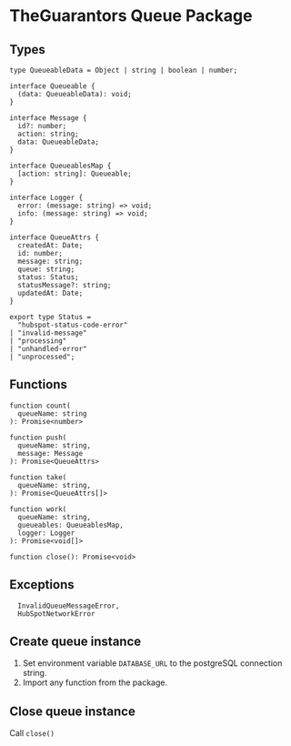 # TheGuarantors Queue Package

## Types

```
type QueueableData = Object | string | boolean | number;

interface Queueable {
  (data: QueueableData): void;
}

interface Message {
  id?: number;
  action: string;
  data: QueueableData;
}

interface QueueablesMap {
  [action: string]: Queueable;
}

interface Logger {
  error: (message: string) => void;
  info: (message: string) => void;
}

interface QueueAttrs {
  createdAt: Date;
  id: number;
  message: string;
  queue: string;
  status: Status;
  statusMessage?: string;
  updatedAt: Date;
}

export type Status =
  "hubspot-status-code-error"
| "invalid-message"
| "processing"
| "unhandled-error"
| "unprocessed";
```

## Functions

```
function count(
  queueName: string
): Promise<number>

function push(
  queueName: string,
  message: Message
): Promise<QueueAttrs>

function take(
  queueName: string,
): Promise<QueueAttrs[]>

function work(
  queueName: string,
  queueables: QueueablesMap,
  logger: Logger
): Promise<void[]>

function close(): Promise<void>
```

## Exceptions

```
  InvalidQueueMessageError,
  HubSpotNetworkError
```

## Create queue instance

1. Set environment variable `DATABASE_URL` to the postgreSQL connection string.
2. Import any function from the package.

## Close queue instance

Call `close()`
